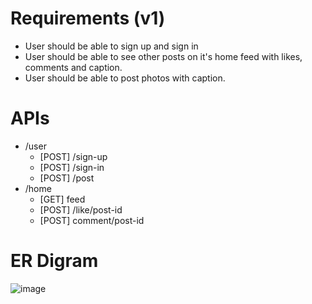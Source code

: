 # Requirements (v1)
- User should be able to sign up and sign in
- User should be able to see other posts on it's home feed with likes, comments and caption.
- User should be able to post photos with caption.

# APIs
- /user
    - [POST] /sign-up
    - [POST] /sign-in
    - [POST] /post
- /home
    - [GET] feed
    - [POST] /like/post-id
    - [POST] comment/post-id

# ER Digram
![image](https://github.com/Rishabhraghwendra18/java-full-stack-insta-clone/assets/43534227/7edd2fea-0da8-4218-a630-4a6274a2fc55)

